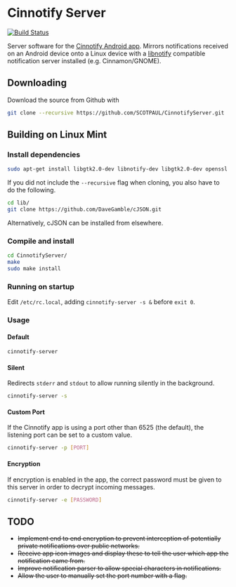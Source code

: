 # Cinnotify Server

[![Build Status](https://travis-ci.org/SCOTPAUL/CinnotifyServer.svg?branch=master)](https://travis-ci.org/SCOTPAUL/CinnotifyServer)

Server software for the [Cinnotify Android app](https://github.com/SCOTPAUL/Cinnotify). Mirrors notifications received on an Android device onto a Linux device with a [libnotify](https://developer.gnome.org/libnotify/) compatible notification server installed (e.g. Cinnamon/GNOME).

## Downloading

Download the source from Github with

```bash
git clone --recursive https://github.com/SCOTPAUL/CinnotifyServer.git
```

## Building on Linux Mint
### Install dependencies

```bash
sudo apt-get install libgtk2.0-dev libnotify-dev libgtk2.0-dev openssl libavahi-client-dev libavahi-client3
```

If you did not include the `--recursive` flag when cloning, you also have to do the following.

```bash
cd lib/
git clone https://github.com/DaveGamble/cJSON.git
```

Alternatively, cJSON can be installed from elsewhere.

### Compile and install

```bash
cd CinnotifyServer/
make
sudo make install
```

### Running on startup
Edit `/etc/rc.local`, adding `cinnotify-server -s &` before `exit 0`.

### Usage

#### Default

```bash
cinnotify-server
```

#### Silent

Redirects `stderr` and `stdout` to allow running silently in the background.

```bash
cinnotify-server -s
```

#### Custom Port

If the Cinnotify app is using a port other than 6525 (the default), the listening port can be set to a custom value.

```bash
cinnotify-server -p [PORT]
```

#### Encryption

If encryption is enabled in the app, the correct password must be given to this server in order to decrypt incoming messages.

```bash
cinnotify-server -e [PASSWORD]
```

## TODO
- ~~Implement end to end encryption to prevent interception of potentially private notifications over public networks.~~
- ~~Receive app icon images and display these to tell the user which app the notification came from.~~
- ~~Improve notification parser to allow special characters in notifications.~~
- ~~Allow the user to manually set the port number with a flag.~~
